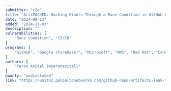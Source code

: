 ```yaml
---
submitter: "c2a"
title: "ArtiPACKED: Hacking Giants Through a Race Condition in GitHub Actions Artifacts"
date: "2024-08-13"
added: "2024-11-03"
description: ""
vulnerabilities: [
    "Race condition", "CI/CD"
]
programs: [
    "GitHub", "Google (Firebase)", "Microsoft", "AWS", "Red Hat", "Canonical (Ubuntu Adsys)", "OWASP"
]
authors: [
    "Yaron Avital (@yaronavital)"
]
bounty: "undisclosed"
link: "https://unit42.paloaltonetworks.com/github-repo-artifacts-leak-tokens/"
---
```




